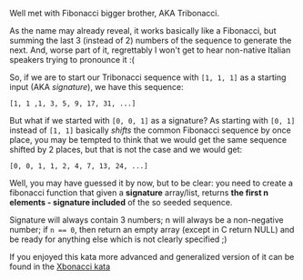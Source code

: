 Well met with Fibonacci bigger brother, AKA Tribonacci.

As the name may already reveal, it works basically like a Fibonacci, but summing the last 3 (instead of 2) numbers of the sequence to generate the next. And, worse part of it, regrettably I won't get to hear non-native Italian speakers trying to pronounce it :(

So, if we are to start our Tribonacci sequence with  `[1, 1, 1]`  as a starting input (AKA  _signature_), we have this sequence:

```
[1, 1 ,1, 3, 5, 9, 17, 31, ...]

```

But what if we started with  `[0, 0, 1]`  as a signature? As starting with  `[0, 1]`  instead of  `[1, 1]`  basically  _shifts_  the common Fibonacci sequence by once place, you may be tempted to think that we would get the same sequence shifted by 2 places, but that is not the case and we would get:

```
[0, 0, 1, 1, 2, 4, 7, 13, 24, ...]

```

Well, you may have guessed it by now, but to be clear: you need to create a fibonacci function that given a  **signature**  array/list, returns  **the first n elements - signature included**  of the so seeded sequence.

Signature will always contain 3 numbers; n will always be a non-negative number; if  `n == 0`, then return an empty array (except in C return NULL) and be ready for anything else which is not clearly specified ;)

If you enjoyed this kata more advanced and generalized version of it can be found in the  [Xbonacci kata](http://www.codewars.com/kata/fibonacci-tribonacci-and-friends "Xbonacci sequence")
